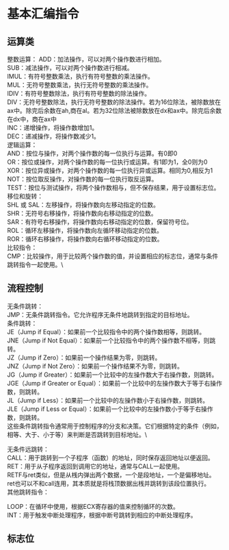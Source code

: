 # 基本汇编指令
## 运算类
整数运算：
ADD：加法操作，可以对两个操作数进行相加。\
SUB：减法操作，可以对两个操作数进行相减。\
IMUL：有符号整数乘法，执行有符号整数的乘法操作。\
MUL：无符号整数乘法，执行无符号整数的乘法操作。\
IDIV：有符号整数除法，执行有符号整数的除法操作。\
DIV：无符号整数除法，执行无符号整数的除法操作。若为16位除法，被除数放在ax中。除完后余数在ah,商在al。若为32位除法被除数放在dx和ax中。除完后余数在dx中，商在ax中\
INC：递增操作，将操作数增加1。\
DEC：递减操作，将操作数减少1。\
逻辑运算：\
AND：按位与操作，对两个操作数的每一位执行与运算。有0即0\
OR：按位或操作，对两个操作数的每一位执行或运算。有1即为1，全0则为0\
XOR：按位异或操作，对两个操作数的每一位执行异或运算。相同为0,相反为1\
NOT：按位取反操作，对操作数的每一位执行取反运算。\
TEST：按位与测试操作，将两个操作数相与，但不保存结果，用于设置标志位。\
移位和旋转：\
SHL 或 SAL：左移操作，将操作数向左移动指定的位数。\
SHR：无符号右移操作，将操作数向右移动指定的位数。\
SAR：有符号右移操作，将操作数向右移动指定的位数，保留符号位。\
ROL：循环左移操作，将操作数向左循环移动指定的位数。\
ROR：循环右移操作，将操作数向右循环移动指定的位数。\
比较指令：\
CMP：比较操作，用于比较两个操作数的值，并设置相应的标志位，通常与条件跳转指令一起使用。\
## 流程控制
无条件跳转：\
JMP：无条件跳转指令。它允许程序无条件地跳转到指定的目标地址。\
条件跳转：\
JE（Jump if Equal）：如果前一个比较指令中的两个操作数相等，则跳转。\
JNE（Jump if Not Equal）：如果前一个比较指令中的两个操作数不相等，则跳转。\
JZ（Jump if Zero）：如果前一个操作结果为零，则跳转。\
JNZ（Jump if Not Zero）：如果前一个操作结果不为零，则跳转。\
JG（Jump if Greater）：如果前一个比较中的左操作数大于右操作数，则跳转。\
JGE（Jump if Greater or Equal）：如果前一个比较中的左操作数大于等于右操作数，则跳转。\
JL（Jump if Less）：如果前一个比较中的左操作数小于右操作数，则跳转。\
JLE（Jump if Less or Equal）：如果前一个比较中的左操作数小于等于右操作数，则跳转。\
这些条件跳转指令通常用于控制程序的分支和决策。它们根据特定的条件（例如，相等、大于、小于等）来判断是否跳转到目标地址。\

无条件远跳转：\
CALL：用于跳转到一个子程序（函数）的地址，同时保存返回地址以便返回。\
RET：用于从子程序返回到调用它的地址，通常与CALL一起使用。\
RETF与ret类似，但是从桟内弹出两个数据，一个是段地址，一个是偏移地址。\
ret也可以不和call连用，其本质就是将栈顶数据出桟并跳转到该段位置执行。\
其他跳转指令：

LOOP：在循环中使用，根据ECX寄存器的值来控制循环的次数。\
INT：用于触发中断处理程序，根据中断号跳转到相应的中断处理程序。
## 标志位